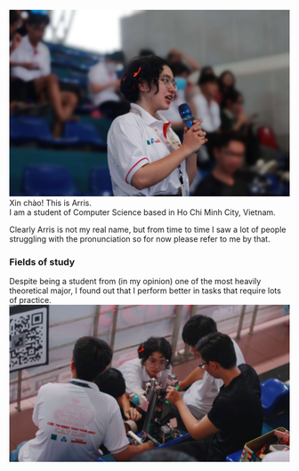 ![](/about-me1.jpg)
Xin chào! This is Arris.\
I am a student of Computer Science based in Ho Chi Minh City, Vietnam.

Clearly Arris is not my real name, but from time to time I saw a lot of people struggling with the pronunciation so for now please refer to me by that.

### Fields of study

Despite being a student from (in my opinion) one of the most heavily theoretical major, I found out that I perform better in tasks that require lots of practice.
![](/about-me2.jpg)